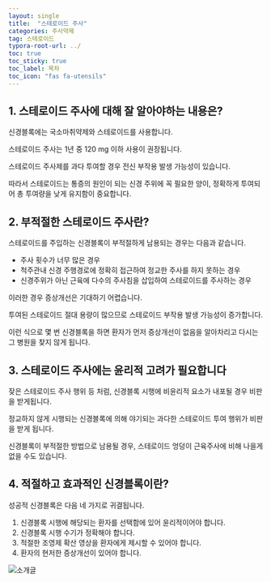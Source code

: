 ```yaml
---
layout: single
title:  "스테로이드 주사"
categories: 주사약제
tag: 스테로이드
typora-root-url: ../
toc: true
toc_sticky: true
toc_label: 목차
toc_icon: "fas fa-utensils"
---
```


## 1. 스테로이드 주사에 대해 잘 알아야하는 내용은?

신경블록에는 국소마취약제와 스테로이드를 사용합니다.

스테로이드 주사는 1년 중 120 mg 이하 사용이 권장됩니다. 

스테로이드 주사제를 과다 투여할 경우 전신 부작용 발생 가능성이 있습니다. 

따라서 스테로이드는 통증의 원인이 되는 신경 주위에 꼭 필요한 양이, 정확하게 투여되어 총 투여량을 낮게 유지함이 중요합니다. 



## 2. 부적절한 스테로이드 주사란?

스테로이드를 주입하는 신경블록이 부적절하게 남용되는 경우는 다음과 같습니다. 

* 주사 횟수가 너무 많은 경우
* 척주관내 신경 주행경로에 정확히 접근하여 정교한 주사를 하지 못하는 경우
* 신경주위가 아닌 근육에 다수의 주사침을 삽입하여 스테로이드를 주사하는 경우

이러한 경우 증상개선은 기대하기 어렵습니다. 

투여된 스테로이드  절대 용량이 많으므로 스테로이드 부작용 발생 가능성이 증가합니다.

이런 식으로 몇 번 신경블록을 하면 환자가 먼저 증상개선이 없음을 알아차리고 다시는 그 병원을 찾지 않게 됩니다.



## 3. 스테로이드 주사에는 윤리적 고려가 필요합니다

잦은 스테로이드 주사 행위 등 처럼, 신경블록 시행에 비윤리적 요소가 내포될 경우 비판을 받게됩니다. 

정교하지 않게 시행되는 신경블록에 의해 야기되는  과다한 스테로이드 투여 행위가  비판을 받게 됩니다. 

신경블록이 부적절한 방법으로 남용될 경우, 스테로이드 엉덩이 근육주사에 비해 나을게 없을 수도 있습니다. 



## 4. 적절하고 효과적인 신경블록이란?

성공적 신경블록은 다음 네 가지로 귀결됩니다. 

1. 신경블록 시행에 해당되는 환자를 선택함에 있어 윤리적이어야 합니다.  
2. 신경블록 시행 수기가 정확해야 합니다. 
3. 적절한 조영제 확산 영상을 환자에게 제시할 수 있어야 합니다. 
4. 환자의 현저한 증상개선이 있어야 합니다. 



![소개글](/images/2025-04-10-3rd-posting/소개글.png)



